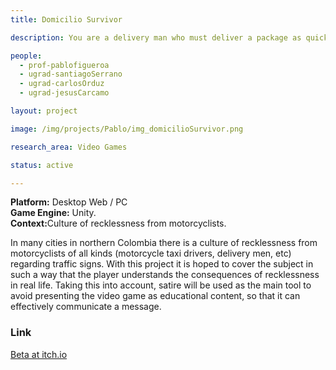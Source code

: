 ```yaml
---
title: Domicilio Survivor

description: You are a delivery man who must deliver a package as quickly as possible. However, there are a number of annoying road signs throughout the city. Will you respect it, or will you risk your life in order to be the fastest delivery man in town? 

people:
  - prof-pablofigueroa
  - ugrad-santiagoSerrano
  - ugrad-carlosOrduz
  - ugrad-jesusCarcamo

layout: project

image: /img/projects/Pablo/img_domicilioSurvivor.png

research_area: Video Games

status: active

---
```


<b>Platform:</b> Desktop Web / PC <br>
<b>Game Engine:</b> Unity.<br>
<b>Context:</b>Culture of recklessness from motorcyclists.<br>

In many cities in northern Colombia there is a culture of recklessness from motorcyclists of all kinds (motorcycle taxi drivers, delivery men, etc) regarding traffic signs. With this project it is hoped to cover the subject in such a way that the player understands the consequences of recklessness in real life. Taking this into account, satire will be used as the main tool to avoid presenting the video game as educational content, so that it can effectively communicate a message.

<h3>Link</h3>

<a href="https://berserker1523.itch.io/domicilio-survivor">Beta at itch.io</a>
